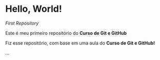 # Hello, World!
 *First Repository*
 
 Este é meu primeiro repositório do **Curso de Git e GitHub**

 Fiz esse repositório, com base em uma aula do **Curso de Git e GitHub!**

 ...

